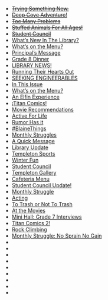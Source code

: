 - ~~[Trying Something New.](https://medium.com/tssm/trying-something-new-bcaa02437dfc)~~
- ~~[Deep Cove Adventure!](https://medium.com/tssm/deep-cove-adventure-1d656573ad83)~~
- ~~[Toe Many Problems](https://medium.com/tssm/toe-many-problems-67c9a26875c9&&&3)~~
- ~~[Stuffed Animals For All Ages!](https://medium.com/tssm/stuffed-animals-are-for-all-ages-1deb84da9063&&&2)~~
- ~~[Student Council](https://medium.com/tssm/student-council-1c7509a45fff&&&1)~~
- [What’s New In The Library?](https://medium.com/tssm/whats-new-in-the-library-17e7a5e6d216)
- [What’s on the Menu?](https://medium.com/tssm/whats-on-the-menu-efc6bf0ba4e0)
- [Principal’s Message](https://medium.com/tssm/principals-message-6ed57d139356)
- [Grade 8 Dinner](https://medium.com/tssm/grade-8-dinner-aa28f5358eca)
- [LIBRARY NEWS!](https://medium.com/tssm/library-news-4570fba18934)
- [Running Their Hearts Out](https://medium.com/tssm/running-their-hearts-out-ee3472b27aa6)
- [SEEKING ENGINEERABLES](https://medium.com/tssm/seeking-engineerables-beea527801ff)
- [In This Issue](https://medium.com/tssm/in-this-issue-b6c2b618a262)
- [What’s on the Menu?](https://medium.com/tssm/whats-on-the-menu-a5a435c4dcb3&&&2)
- [An Elfin Experience](https://medium.com/tssm/an-elfin-experience-a91bf748a1d5&&&1)
- [¡Titan Comics!](https://medium.com/tssm/titan-comics-4342a9a56691)
- [Movie Recommendations](https://medium.com/tssm/movie-recommendations-9f962e868f6e)
- [Active For Life](https://medium.com/tssm/active-for-life-fc49eef25bfe)
- [Rumor Has it](https://medium.com/tssm/rumor-has-it-f4efeffd532f)
- [#BlaineThings](https://medium.com/tssm/blainethings-7639351aacbc)
- [Monthly Struggles](https://medium.com/tssm/monthly-struggles-800c293cce7d)
- [A Quick Message](https://medium.com/tssm/a-quick-message-874577d14b8)
- [Library Update](https://medium.com/tssm/library-update-1a3c70b1c674)
- [Templeton Sports](https://medium.com/tssm/templeton-sports-3d00708fa022)
- [Winter Fun](https://medium.com/tssm/winter-fun-a548ec788573&&&1)
- [Student Council](https://medium.com/tssm/student-council-c9af73810ae1)
- [Templeton Gallery](https://medium.com/tssm/templeton-gallery-e1656a29a6b1)
- [Cafeteria Menu](https://medium.com/tssm/cafeteria-menu-1e0302bba4f8)
- [Student Council Update!](https://medium.com/tssm/student-council-update-d1593b428bb0)
- [Monthly Struggle](https://medium.com/tssm/monthly-struggle-e8841cfe6768)
- [Acting](https://medium.com/tssm/acting-d5ba63a6c7ea)
- [To Trash or Not To Trash](https://medium.com/tssm/waste-disposal-a8fcf5edadf1)
- [At the Movies](https://medium.com/tssm/at-the-movies-b59b0a13f233)
- [Mini Hall: Grade 7 Interviews](https://medium.com/tssm/mini-hall-grade-7-interviews-492cceb9f282)
- [Titan Comics 2!](https://medium.com/tssm/titan-comics-2-e4e6ae74135d)
- [Rock Climbing](https://medium.com/tssm/rock-climbing-dccea12943f3)
- [Monthly Struggle: No Sprain No Gain](https://medium.com/@templetonmagazine/26e0920a75fe)
- []()
- []()
- []()
- []()
- []()
- []()
- []()
- []()
- []()
